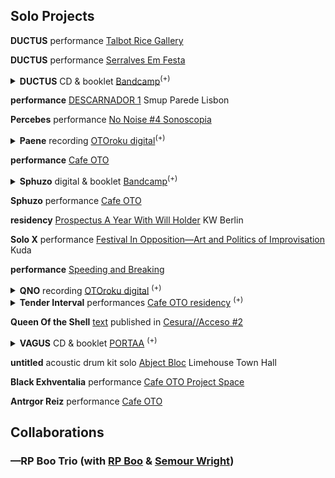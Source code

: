 ## Solo Projects

**DUCTUS** performance [Talbot Rice Gallery](https://www.ed.ac.uk/talbot-rice/exhibitions/tradingzone2019) 

**DUCTUS** performance [Serralves Em Festa](https://www.serralvesemfesta.com/evento/m16a-paul-abott/)

<details><summary>
<strong>DUCTUS</strong> CD & booklet <a href="https://paul-abbott.bandcamp.com/album/ductus">Bandcamp</a><sup>(+)</sup>
</summary>
    <div id="details-wrap">
        Rhythmic Figure: Ductus <a href="#">Project page</a>.<br>
        <blockquote>DUCTUS is an organic environment, a comedy of vibrations and signs, featuring the fictional characters DETECTIVE ENGINEER, QOSEL, and STRIKE.</blockquote>
        DUCTUS is the first of 3 'Rhythmic Figure' projects.  51 minutes of audio, 12 tracks, 42 page booklet. DUCTUS was written and recorded in Edinburgh and Porto in 2019.
        <!-- project page = /rf/ductus !-->
        <div id="bs-player">
             <iframe style="border: 0; width: 100%; height: 120px;" src="https://bandcamp.com/EmbeddedPlayer/album=53486902/size=large/bgcol=ffffff/linkcol=333333/tracklist=false/artwork=none/transparent=true/" seamless><a href="http://paul-abbott.bandcamp.com/album/ductus">Ductus by Paul Abbott</a></iframe>
        </div>
        <img src="https://f4.bcbits.com/img/a4080751166_10.jpg"
        class="responsive-img"><br>
        <!-- link to discogs images page 
        <a href="assets/ductus/DUCTUS-2019-BOOKLET-WEB.pdf">Ductus Booklet PDF</a>
        !-->
    </div>
</details>

**performance** [DESCARNADOR 1](https://www.facebook.com/events/259159891369170/) Smup Parede Lisbon

**Percebes** performance [No Noise #4 Sonoscopia](https://www.facebook.com/events/903774636489378/)

<details><summary>
<strong>Paene</strong> recording <a href="https://www.cafeoto.co.uk/shop/paul-abbott-jake-meginsky-9418">OTOroku digital</a><sup>(+)</sup>
</summary>
    <div id="details-wrap">
    Live recording from Cafe OTO 9/4/18. Double digital release with Jake Meginsky.
    <div id="bs-player">
        <iframe width="100%" height="166" scrolling="no" frameborder="no" allow="autoplay" src="https://w.soundcloud.com/player/?url=https%3A//api.soundcloud.com/tracks/458291286&color=%23ff5500&auto_play=false&hide_related=true&show_comments=false&show_user=true&show_reposts=false&show_teaser=false&amp;show_artwork=false"></iframe><div style="font-size: 10px; color: #cccccc;line-break: anywhere;word-break: normal;overflow: hidden;white-space: nowrap;text-overflow: ellipsis; font-family: Interstate,Lucida Grande,Lucida Sans Unicode,Lucida Sans,Garuda,Verdana,Tahoma,sans-serif;font-weight: 100;"><a href="https://soundcloud.com/cafeoto" title="cafeOTO" target="_blank" style="color: #cccccc; text-decoration: none;">cafeOTO</a> · <a href="https://soundcloud.com/cafeoto/paene-sample-paul-abbott" title="Paene Sample [Paul Abbott]" target="_blank" style="color: #cccccc; text-decoration: none;">Paene Sample [Paul Abbott]</a></div>
    </div>
    <img src="https://i1.sndcdn.com/artworks-000360676188-dn77nu-t500x500.jpg" class="responsive-img">
    </div>
</details>

**performance** [Cafe OTO](http://www.cafeoto.co.uk)

<details><summary>
<strong>Sphuzo</strong> digital & booklet 
<a href="https://paul-abbott.bandcamp.com/album/sphuzo">Bandcamp</a><sup>(+)</sup>
</summary>
    <div id="details-wrap">
        <div id="bs-player">
            <iframe style="border: 0; width: 100%; height: 120px;" src="https://bandcamp.com/EmbeddedPlayer/album=3564356557/size=large/bgcol=ffffff/linkcol=333333/tracklist=false/artwork=none/transparent=true/" seamless><a href="http://paul-abbott.bandcamp.com/album/sphuzo">Sphuzo by Paul Abbott</a></iframe>
        </div>
        <img src="https://img.discogs.com/q98StUge_jrsZU35ANO18eau8gY=/fit-in/600x836/filters:strip_icc():format(jpeg):mode_rgb():quality(90)/discogs-images/R-14419075-1574145193-7205.png.jpg"
        class="responsive-img"><br>
        <a href="https://www.discogs.com/release/14419075-Sphuzo/images">see complete text</a>
    </div>
</details>

**Sphuzo** performance [Cafe OTO](#)

**residency** [Prospectus A Year With Will Holder](http://www.kw-berlin.de/en/a-year-with) KW Berlin  

**Solo X** performance [Festival In Opposition—Art and Politics of Improvisation](http://kuda.org/en/festival-opposition-art-and-politics-improvisation-26-29th-october-novi-sad-organization-kudaorg) Kuda

**performance** [Speeding and Breaking](https://www.gold.ac.uk/calendar/?id=9889)

<details><summary>
<strong>QNO</strong> recording <a href="https://www.cafeoto.co.uk/shop/paul-abbott-010216-dl">OTOroku digital</a> 
<sup>(+)</sup>
</summary> 
    <div id="details-wrap">
        Solo performance, live recording from Cafe OTO
        <div id="bs-player">
        <iframe width="100%" height="166" scrolling="no" frameborder="no" allow="autoplay" src="https://w.soundcloud.com/player/?url=https%3A//api.soundcloud.com/tracks/263612397&color=%23ff5500&auto_play=false&hide_related=true&show_comments=false&show_user=true&show_reposts=false&show_teaser=false&amp;show_artwork=false"></iframe><div style="font-size: 10px; color: #cccccc;line-break: anywhere;word-break: normal;overflow: hidden;white-space: nowrap;text-overflow: ellipsis; font-family: Interstate,Lucida Grande,Lucida Sans Unicode,Lucida Sans,Garuda,Verdana,Tahoma,sans-serif;font-weight: 100;"><a href="https://soundcloud.com/cafeoto" title="cafeOTO" target="_blank" style="color: #cccccc; text-decoration: none;">cafeOTO</a> · <a href="https://soundcloud.com/cafeoto/ds046-paul-abbot-1216-sample" title="DS046 Paul Abbot 1.2.16 (sample)" target="_blank" style="color: #cccccc; text-decoration: none;">DS046 Paul Abbot 1.2.16 (sample)</a></div>
        </div>
        <img src="https://i1.sndcdn.com/artworks-000162372098-d8sp00-t500x500.jpg" class="responsive-img">
    </div>
</details>

<details><summary>
<strong>Tender Interval</strong> performances <a href="https://www.cafeoto.co.uk/archive/2016/08/30/tender-interval-paul-abbott">Cafe OTO residency</a>
<sup>(+)</sup>
</summary>
    <div id="details-wrap">
        Tender Interval was a series of monthly solo performances, in the Cafe OTO Project Space, "that will mobilise paraphrased pasts and imaginary futures to intensively explore the present for a way out."
        <blockquote>There is no origin nor terminus to our feelings<br>—Gregg Bordowitz</blockquote>
        The series was composed of recurring ingredients (in particular): drums, technology, bodies, words and the building in which they are located. For each performance the composition of these elements was take form through a specific figure of existing materials taken from a range of sources.<br>
        <img src="https://www.cafeoto.co.uk/media/uploads/image-frx4-02.jpg" class="responsive-img">
        more at Cafe OTO <a href="https://www.cafeoto.co.uk/archive/2016/08/30/tender-interval-paul-abbott">archive page</a><br>
        </div>
</details>

**Queen Of the Shell** [text](#) published in [Cesura//Acceso #2](https://anagrambooks.com/cesura-acceso-issue-2)

<details><summary>
<strong>VAGUS</strong> CD & booklet <a href="http://www.portaaaa.com/porta-11/">PORTAA</a> 
<sup>(+)</sup>
</summary> 
    <div id="details-wrap">
            <div id="bs-player">
                <iframe width="100%" height="166" scrolling="no" frameborder="no" allow="autoplay" src="https://w.soundcloud.com/player/?url=https%3A//api.soundcloud.com/tracks/200763111&color=00ff00&show_artwork=false"></iframe><div style="font-size: 10px; color: #cccccc;line-break: anywhere;word-break: normal;overflow: hidden;white-space: nowrap;text-overflow: ellipsis; font-family: Interstate,Lucida Grande,Lucida Sans Unicode,Lucida Sans,Garuda,Verdana,Tahoma,sans-serif;font-weight: 100;"><a href="https://soundcloud.com/portaaaa" title="PORTA" target="_blank" style="color: #cccccc; text-decoration: none;">PORTA</a> · <a href="https://soundcloud.com/portaaaa/11-cd-r-publication-paul-abbott-vagus-excerpt" title="#11 CD-R / Publication: Paul Abbott - Vagus (excerpt)" target="_blank" style="color: #cccccc; text-decoration: none;">#11 CD-R / Publication: Paul Abbott - Vagus (excerpt)</a></div>
            </div>
        <img src="https://img.discogs.com/_fAs1d3y_x9wsIQWSG8lNKPtWDM=/fit-in/600x448/filters:strip_icc():format(jpeg):mode_rgb():quality(90)/discogs-images/R-7459845-1441913226-4443.gif.jpg" class="responsive-img">
        Details at <a href="http://www.portaaaa.com/porta-11/">PORTAA website</a>
        <!-- PDF in future !-->
    </div>
</details>

**untitled** acoustic drum kit solo [Abject Bloc](#) Limehouse Town Hall

**Black Exhventalia** performance [Cafe OTO Project Space](#)

**Antrgor Reiz** performance [Cafe OTO](#)

## Collaborations

### —RP Boo Trio (with [RP Boo](#) & [Semour Wright](#))

